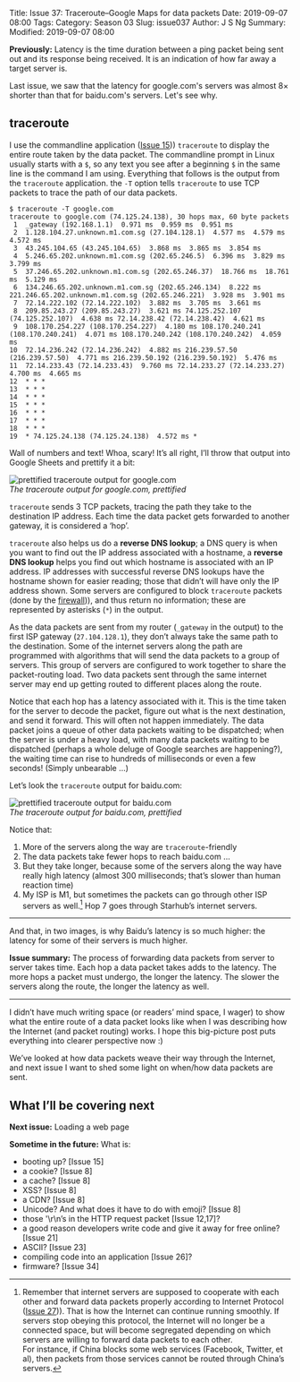 Title: Issue 37: Traceroute–Google Maps for data packets
Date: 2019-09-07 08:00
Tags: 
Category: Season 03
Slug: issue037
Author: J S Ng
Summary: 
Modified: 2019-09-07 08:00

**Previously:** Latency is the time duration between a ping packet being sent out and its response being received. It is an indication of how far away a target server is.

Last issue, we saw that the latency for google.com's servers was almost 8× shorter than that for baidu.com's servers. Let's see why.

## traceroute

I use the commandline application ([Issue 15]({filename}/season02/issue015/issue015.md))) `traceroute` to display the entire route taken by the data packet. The commandline prompt in Linux usually starts with a `$`, so any text you see after a beginning `$` in the same line is the command I am using. Everything that follows is the output from the `traceroute` application. the `-T` option tells `traceroute` to use TCP packets to trace the path of our data packets.

```
$ traceroute -T google.com
traceroute to google.com (74.125.24.138), 30 hops max, 60 byte packets
 1  _gateway (192.168.1.1)  0.971 ms  0.959 ms  0.951 ms
 2  1.128.104.27.unknown.m1.com.sg (27.104.128.1)  4.577 ms  4.579 ms  4.572 ms
 3  43.245.104.65 (43.245.104.65)  3.868 ms  3.865 ms  3.854 ms
 4  5.246.65.202.unknown.m1.com.sg (202.65.246.5)  6.396 ms  3.829 ms  3.799 ms
 5  37.246.65.202.unknown.m1.com.sg (202.65.246.37)  18.766 ms  18.761 ms  5.129 ms
 6  134.246.65.202.unknown.m1.com.sg (202.65.246.134)  8.222 ms 221.246.65.202.unknown.m1.com.sg (202.65.246.221)  3.928 ms  3.901 ms
 7  72.14.222.102 (72.14.222.102)  3.882 ms  3.705 ms  3.661 ms
 8  209.85.243.27 (209.85.243.27)  3.621 ms 74.125.252.107 (74.125.252.107)  4.638 ms 72.14.238.42 (72.14.238.42)  4.621 ms
 9  108.170.254.227 (108.170.254.227)  4.180 ms 108.170.240.241 (108.170.240.241)  4.071 ms 108.170.240.242 (108.170.240.242)  4.059 ms
10  72.14.236.242 (72.14.236.242)  4.882 ms 216.239.57.50 (216.239.57.50)  4.771 ms 216.239.50.192 (216.239.50.192)  5.476 ms
11  72.14.233.43 (72.14.233.43)  9.760 ms 72.14.233.27 (72.14.233.27)  4.700 ms  4.665 ms
12  * * *
13  * * *
14  * * *
15  * * *
16  * * *
17  * * *
18  * * *
19  * 74.125.24.138 (74.125.24.138)  4.572 ms *
```

Wall of numbers and text! Whoa, scary! It’s all right, I’ll throw that output into Google Sheets and prettify it a bit:


![prettified traceroute output for google.com]({attach}/season03/issue037/issue037_01.png)  
*The traceroute output for google.com, prettified*    


`traceroute` sends 3 TCP packets, tracing the path they take to the destination IP address. Each time the data packet gets forwarded to another gateway, it is considered a ‘hop’.

`traceroute` also helps us do a **reverse DNS lookup**; a DNS query is when you want to find out the IP address associated with a hostname, a **reverse DNS lookup** helps you find out which hostname is associated with an IP address. IP addresses with successful reverse DNS lookups have the hostname shown for easier reading; those that didn’t will have only the IP address shown. Some servers are configured to block `traceroute` packets (done by the [firewall]({filename}/season03/issue034/issue034.md))), and thus return no information; these are represented by asterisks (`*`) in the output.

As the data packets are sent from my router (`_gateway` in the output) to the first ISP gateway (`27.104.128.1`), they don’t always take the same path to the destination. Some of the internet servers along the path are programmed with algorithms that will send the data packets to a group of servers. This group of servers are configured to work together to share the packet-routing load. Two data packets sent through the same internet server may end up getting routed to different places along the route.

Notice that each hop has a latency associated with it. This is the time taken for the server to decode the packet, figure out what is the next destination, and send it forward. This will often not happen immediately. The data packet joins a queue of other data packets waiting to be dispatched; when the server is under a heavy load, with many data packets waiting to be dispatched (perhaps a whole deluge of Google searches are happening?), the waiting time can rise to hundreds of milliseconds or even a few seconds! (Simply unbearable …)

Let’s look the `traceroute` output for baidu.com:


![prettified traceroute output for baidu.com]({attach}/season03/issue037/issue037_02.png)  
*The traceroute output for baidu.com, prettified*    


Notice that:

1. More of the servers along the way are `traceroute`-friendly
2. The data packets take fewer hops to reach baidu.com …
3. But they take longer, because some of the servers along the way have really high latency (almost 300 milliseconds; that’s slower than human reaction time)
4. My ISP is M1, but sometimes the packets can go through other ISP servers as well.[^1] Hop 7 goes through Starhub’s internet servers.

[^1]: Remember that internet servers are supposed to cooperate with each other and forward data packets properly according to Internet Protocol ([Issue 27]({filename}/season03/issue027/issue027.md))). That is how the Internet can continue running smoothly. If servers stop obeying this protocol, the Internet will no longer be a connected space, but will become segregated depending on which servers are willing to forward data packets to each other.<br/>
For instance, if China blocks some web services (Facebook, Twitter, et al), then packets from those services cannot be routed through China’s servers.

-----

And that, in two images, is why Baidu’s latency is so much higher: the latency for some of their servers is much higher.

**Issue summary:** The process of forwarding data packets from server to server takes time. Each hop a data packet takes adds to the latency. The more hops a packet must undergo, the longer the latency. The slower the servers along the route, the longer the latency as well.

-----

I didn’t have much writing space (or readers’ mind space, I wager) to show what the entire route of a data packet looks like when I was describing how the Internet (and packet routing) works. I hope this big-picture post puts everything into clearer perspective now :)

We’ve looked at how data packets weave their way through the Internet, and next issue I want to shed some light on when/how data packets are sent.

## What I’ll be covering next

**Next issue:** Loading a web page

**Sometime in the future:** What is:

- booting up? [Issue 15]
- a cookie? [Issue 8]
- a cache? [Issue 8]
- XSS? [Issue 8]
- a CDN? [Issue 8]
- Unicode? And what does it have to do with emoji? [Issue 8]
- those '\r\n’s in the HTTP request packet [Issue 12,17]?
- a good reason developers write code and give it away for free online? [Issue 21]
- ASCII? [Issue 23]
- compiling code into an application [Issue 26]?
- firmware? [Issue 34]
